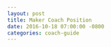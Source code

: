 ```yaml
---
layout: post
title: Maker Coach Position
date: 2016-10-18 07:00:00 -0800
categories: coach-guide
---
```

